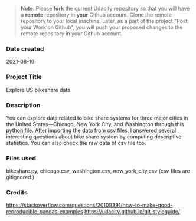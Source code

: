 >**Note**: Please **fork** the current Udacity repository so that you will have a **remote** repository in **your** Github account. Clone the remote repository to your local machine. Later, as a part of the project "Post your Work on Github", you will push your proposed changes to the remote repository in your Github account.

### Date created
2021-08-16

### Project Title
Explore US bikeshare data

### Description
You can explore data related to bike share systems for three major cities in the United States—Chicago, New York City, and Washington through this python file.
After importing the data from csv files, I answered several interesting questions about bike share system by computing descriptive statistics.
You can also check the raw data of csv file too.

### Files used
bikeshare.py, chicago.csv, washington.csv, new_york_city.csv (csv files are gitignored.)

### Credits
https://stackoverflow.com/questions/20109391/how-to-make-good-reproducible-pandas-examples
https://udacity.github.io/git-styleguide/